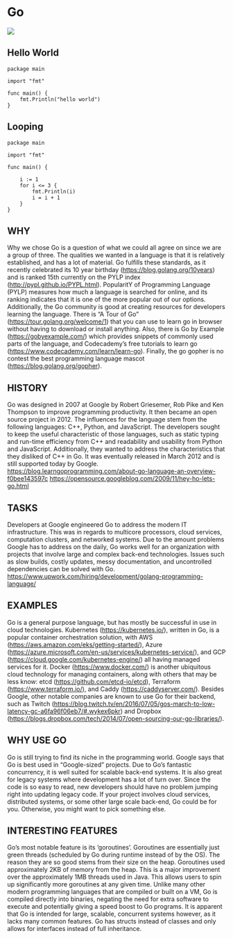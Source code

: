 # Go

<img src="https://github.com/egonelbre/gophers/blob/master/.thumb/animation/gopher-dance-long-3x.gif ">

## Hello World

```golang
package main

import "fmt"

func main() {
    fmt.Println("hello world")
}
```
 
## Looping

```golang
package main

import "fmt"

func main() {
	
    i := 1
    for i <= 3 {
        fmt.Println(i)
        i = i + 1
    }
}
```
 
## WHY
Why we chose Go is a question of what we could all agree on since we are a group of three. The qualities we wanted in a language is that it is relatively established, and has a lot of material. Go fulfills these standards, as it recently celebrated its 10 year birthday (https://blog.golang.org/10years) and is ranked 15th currently on the PYLP index (http://pypl.github.io/PYPL.html). PopularitY of Programming Language (PYLP) measures how much a language is searched for online, and its ranking indicates that it is one of the more popular out of our options. Additionally, the Go community is good at creating resources for developers learning the language. There is “A Tour of Go” (https://tour.golang.org/welcome/1) that you can use to learn go in browser without having to download or install anything. Also, there is Go by Example (https://gobyexample.com/) which provides snippets of commonly used parts of the language, and Codecademy’s free tutorials to learn go (https://www.codecademy.com/learn/learn-go). Finally, the go gopher is no contest the best programming language mascot (https://blog.golang.org/gopher). 
 
## HISTORY
Go was designed in 2007 at Google by Robert Griesemer, Rob Pike and Ken Thompson to improve programming productivity. It then became an open source project in 2012. The influences for the language stem from the following languages: C++, Python, and JavaScript. The developers sought to keep the useful characteristic of those languages, such as static typing and run-time efficiency from C++ and readability and usability from Python and JavaScript. Additionally, they wanted to address the characteristics that they disliked of C++ in Go. It was eventually released in March 2012 and is still supported today by Google.
https://blog.learngoprogramming.com/about-go-language-an-overview-f0bee143597c
https://opensource.googleblog.com/2009/11/hey-ho-lets-go.html
 
## TASKS
Developers at Google engineered Go to address the modern IT infrastructure. This was in regards to multicore processors, cloud services, computation clusters, and networked systems. Due to the amount problems Google has to address on the daily, Go works well for an organization with projects that involve large and complex back-end technologies. Issues such as slow builds, costly updates, messy documentation, and uncontrolled dependencies can be solved with Go.
https://www.upwork.com/hiring/development/golang-programming-language/
 
## EXAMPLES
Go is a general purpose language, but has mostly be successful in use in cloud technologies. Kubernetes (https://kubernetes.io/), written in Go, is a popular container orchestration solution, with AWS (https://aws.amazon.com/eks/getting-started/), Azure (https://azure.microsoft.com/en-us/services/kubernetes-service/), and GCP (https://cloud.google.com/kubernetes-engine/) all having managed services for it. Docker (https://www.docker.com/) is another ubiquitous cloud technology for managing containers, along with others that may be less know: etcd (https://github.com/etcd-io/etcd), Terraform (https://www.terraform.io/), and Caddy (https://caddyserver.com/). Besides Google, other notable companies are known to use Go for their backend, such as Twitch (https://blog.twitch.tv/en/2016/07/05/gos-march-to-low-latency-gc-a6fa96f06eb7/#.wykex6pkr) and Dropbox (https://blogs.dropbox.com/tech/2014/07/open-sourcing-our-go-libraries/). 
 
## WHY USE GO
Go is still trying to find its niche in the programming world.  Google says that Go is best used in “Google-sized” projects.  Due to Go’s fantastic concurrency, it is well suited for scalable back-end systems.  It is also great for legacy systems where development has a lot of turn over.  Since the code is so easy to read, new developers should have no problem jumping right into updating legacy code.  If your project involves cloud services, distributed systems, or some other large scale back-end, Go could be for you.  Otherwise, you might want to pick something else.
 
## INTERESTING FEATURES
Go’s most notable feature is its ‘goroutines’.  Goroutines are essentially just green threads (scheduled by Go during runtime instead of by the OS).  The reason they are so good stems from their size on the heap.  Goroutines used approximately 2KB of memory from the heap.  This is a major improvement over the approximately 1MB threads used in Java.  This allows users to spin up significantly more goroutines at any given time.  Unlike many other modern programming languages that are compiled or built on a VM, Go is compiled directly into binaries, negating the need for extra software to execute and potentially giving a speed boost to Go programs.  It is apparent that Go is intended for large, scalable, concurrent systems however, as it lacks many common features.  Go has structs instead of classes and only allows for interfaces instead of full inheritance.


